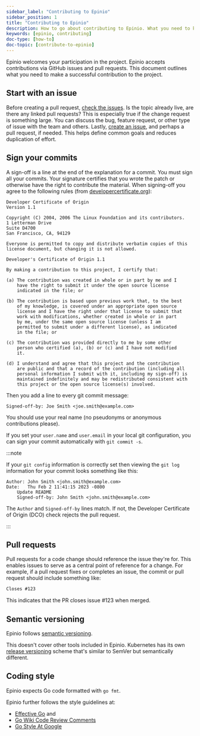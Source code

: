 ```yaml
---
sidebar_label: "Contributing to Epinio"
sidebar_position: 1
title: "Contributing to Epinio"
description: How to go about contributing to Epinio. What you need to know.
keywords: [epinio, contributing]
doc-type: [how-to]
doc-topic: [contribute-to-epinio]
---
```


Epinio welcomes your participation in the project.
Epinio accepts contributions via GitHub issues and pull requests.
This document outlines what you need to make a successful contribution to the project.

## Start with an issue

Before creating a pull request, [check the issues](https://github.com/epinio/epinio/issues).
Is the topic already live, are there any linked pull requests?
This is especially true if the change request is something large.
You can discuss the bug, feature request, or other type of issue with the team and others.
Lastly, [create an issue](https://github.com/epinio/epinio/issues/new), and perhaps a pull request, if needed.
This helps define common goals and reduces duplication of effort.

## Sign your commits

A sign-off is a line at the end of the explanation for a commit.
You must sign all your commits.
Your signature certifies that you wrote the patch or otherwise have the right to contribute the material.
When signing-off you agree to the following rules
(from [developercertificate.org](https://developercertificate.org/)):

```plain
Developer Certificate of Origin
Version 1.1

Copyright (C) 2004, 2006 The Linux Foundation and its contributors.
1 Letterman Drive
Suite D4700
San Francisco, CA, 94129

Everyone is permitted to copy and distribute verbatim copies of this
license document, but changing it is not allowed.

Developer's Certificate of Origin 1.1

By making a contribution to this project, I certify that:

(a) The contribution was created in whole or in part by me and I
    have the right to submit it under the open source license
    indicated in the file; or

(b) The contribution is based upon previous work that, to the best
    of my knowledge, is covered under an appropriate open source
    license and I have the right under that license to submit that
    work with modifications, whether created in whole or in part
    by me, under the same open source license (unless I am
    permitted to submit under a different license), as indicated
    in the file; or

(c) The contribution was provided directly to me by some other
    person who certified (a), (b) or (c) and I have not modified
    it.

(d) I understand and agree that this project and the contribution
    are public and that a record of the contribution (including all
    personal information I submit with it, including my sign-off) is
    maintained indefinitely and may be redistributed consistent with
    this project or the open source license(s) involved.
```

Then you add a line to every git commit message:

```console
Signed-off-by: Joe Smith <joe.smith@example.com>
```

You should use your real name (no pseudonyms or anonymous contributions please).

If you set your `user.name` and `user.email` in your local git configuration,
you can sign your commit automatically with `git commit -s`.

:::note

If your `git config` information is correctly set then viewing the `git log`
information for your commit looks something like this:

```console
Author: John Smith <john.smith@example.com>
Date:   Thu Feb 2 11:41:15 2023 -0800
    Update README
    Signed-off-by: John Smith <john.smith@example.com>
```

The `Author` and `Signed-off-by` lines match.
If not, the Developer Certificate of Origin (DCO) check rejects the pull request.

:::

## Pull requests

Pull requests for a code change should reference the issue they're for.
This enables issues to serve as a central point of reference for a change.
For example, if a pull request fixes or completes an issue, the commit or
pull request should include something like:

```markdown
Closes #123
```

This indicates that the PR closes issue #123 when merged.

## Semantic versioning

Epinio follows [semantic versioning](https://semver.org/).

This doesn't cover other tools included in Epinio.
Kubernetes has its own [release versioning](https://github.com/kubernetes/community/blob/master/contributors/design-proposals/release/versioning.md#kubernetes-release-versioning)
scheme that's similar to SemVer but semantically different.

## Coding style

Epinio expects Go code formatted with `go fmt`.

Epinio further follows the style guidelines at:

- [Effective Go](https://go.dev/doc/effective_go) and
- [Go Wiki Code Review Comments](https://github.com/golang/go/wiki/CodeReviewComments)
- [Go Style At Google](https://google.github.io/styleguide/go/guide)
